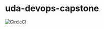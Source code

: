 # uda-devops-capstone
[![CircleCI](https://dl.circleci.com/status-badge/img/gh/nmkhoa9898/uda-devops-capstone/tree/main.svg?style=svg)](https://dl.circleci.com/status-badge/redirect/gh/nmkhoa9898/uda-devops-capstone/tree/main)